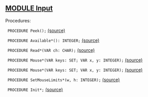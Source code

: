 
## [MODULE Input](https://github.com/io-core/Oberon/blob/main/Input.Mod)

Procedures:


<code>  PROCEDURE Peek();</code> [(source)](https://github.com/io-core/Oberon/blob/main/Input.Mod#L25)


<code>  PROCEDURE Available*(): INTEGER;</code> [(source)](https://github.com/io-core/Oberon/blob/main/Input.Mod#L41)


<code>  PROCEDURE Read*(VAR ch: CHAR);</code> [(source)](https://github.com/io-core/Oberon/blob/main/Input.Mod#L46)


<code>  PROCEDURE Mouse*(VAR keys: SET; VAR x, y: INTEGER);</code> [(source)](https://github.com/io-core/Oberon/blob/main/Input.Mod#L56)


<code>  PROCEDURE Mouse*(VAR keys: SET; VAR x, y: INTEGER);</code> [(source)](https://github.com/io-core/Oberon/blob/main/Input.Mod#L64)


<code>  PROCEDURE SetMouseLimits*(w, h: INTEGER);</code> [(source)](https://github.com/io-core/Oberon/blob/main/Input.Mod#L73)


<code>  PROCEDURE Init*;</code> [(source)](https://github.com/io-core/Oberon/blob/main/Input.Mod#L77)

